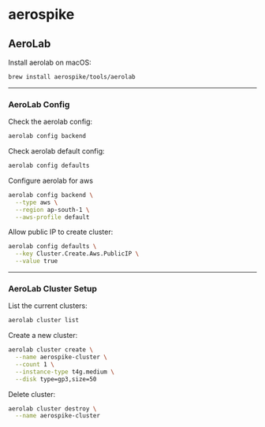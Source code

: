 # aerospike


## AeroLab

Install aerolab on macOS:
```bash
brew install aerospike/tools/aerolab
```

---

### AeroLab Config

Check the aerolab config:
```bash
aerolab config backend
```

Check aerolab default config:
```bash
aerolab config defaults
```

Configure aerolab for aws
```bash
aerolab config backend \
  --type aws \
  --region ap-south-1 \
  --aws-profile default
```

Allow public IP to create cluster:
```bash
aerolab config defaults \
  --key Cluster.Create.Aws.PublicIP \
  --value true
```

---

### AeroLab Cluster Setup

List the current clusters:
```bash
aerolab cluster list
```

Create a new cluster:
```bash
aerolab cluster create \
  --name aerospike-cluster \
  --count 1 \
  --instance-type t4g.medium \
  --disk type=gp3,size=50
```

Delete cluster:
```bash
aerolab cluster destroy \
  --name aerospike-cluster
```


